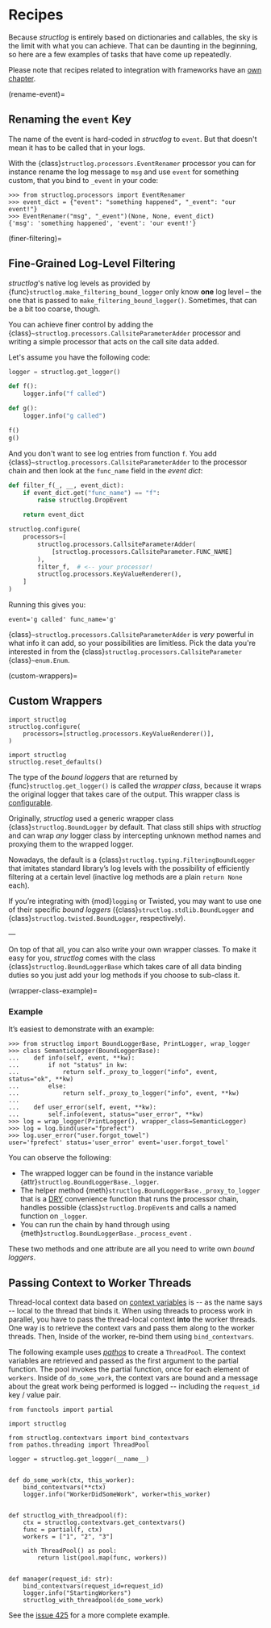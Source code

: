 # Recipes

Because *structlog* is entirely based on dictionaries and callables, the sky is the limit with what you can achieve.
That can be daunting in the beginning, so here are a few examples of tasks that have come up repeatedly.

Please note that recipes related to integration with frameworks have an [own chapter](frameworks.md).

(rename-event)=

## Renaming the `event` Key

The name of the event is hard-coded in *structlog* to `event`.
But that doesn't mean it has to be called that in your logs.

With the {class}`structlog.processors.EventRenamer` processor you can for instance rename  the log message to `msg` and use `event` for something custom, that you bind to `_event` in your code:

```pycon
>>> from structlog.processors import EventRenamer
>>> event_dict = {"event": "something happened", "_event": "our event!"}
>>> EventRenamer("msg", "_event")(None, None, event_dict)
{'msg': 'something happened', 'event': 'our event!'}
```

(finer-filtering)=

## Fine-Grained Log-Level Filtering

*structlog*'s native log levels as provided by {func}`structlog.make_filtering_bound_logger` only know **one** log level – the one that is passed to `make_filtering_bound_logger()`.
Sometimes, that can be a bit too coarse, though.

You can achieve finer control by adding the {class}`~structlog.processors.CallsiteParameterAdder` processor and writing a simple processor that acts on the call site data added.

Let's assume you have the following code:

```python
logger = structlog.get_logger()

def f():
    logger.info("f called")

def g():
    logger.info("g called")

f()
g()
```

And you don't want to see log entries from function `f`.
You add {class}`~structlog.processors.CallsiteParameterAdder` to the processor chain and then look at the `func_name` field in the *event dict*:

```python
def filter_f(_, __, event_dict):
    if event_dict.get("func_name") == "f":
        raise structlog.DropEvent

    return event_dict

structlog.configure(
    processors=[
        structlog.processors.CallsiteParameterAdder(
            [structlog.processors.CallsiteParameter.FUNC_NAME]
        ),
        filter_f,  # <-- your processor!
        structlog.processors.KeyValueRenderer(),
    ]
)
```

Running this gives you:

```
event='g called' func_name='g'
```

{class}`~structlog.processors.CallsiteParameterAdder` is *very* powerful in what info it can add, so your possibilities are limitless.
Pick the data you're interested in from the {class}`structlog.processors.CallsiteParameter` {class}`~enum.Enum`.


(custom-wrappers)=

## Custom Wrappers

```{testsetup}
import structlog
structlog.configure(
    processors=[structlog.processors.KeyValueRenderer()],
)
```

```{testcleanup}
import structlog
structlog.reset_defaults()
```

The type of the *bound loggers* that are returned by {func}`structlog.get_logger()` is called the *wrapper class*, because it wraps the original logger that takes care of the output.
This wrapper class is [configurable](configuration.md).

Originally, *structlog* used a generic wrapper class {class}`structlog.BoundLogger` by default.
That class still ships with *structlog* and can wrap *any* logger class by intercepting unknown method names and proxying them to the wrapped logger.

Nowadays, the default is a {class}`structlog.typing.FilteringBoundLogger` that imitates standard library’s log levels with the possibility of efficiently filtering at a certain level (inactive log methods are a plain `return None` each).

If you’re integrating with {mod}`logging` or Twisted, you may want to use one of their specific *bound loggers* ({class}`structlog.stdlib.BoundLogger` and {class}`structlog.twisted.BoundLogger`, respectively).

—

On top of that all, you can also write your own wrapper classes.
To make it easy for you, *structlog* comes with the class {class}`structlog.BoundLoggerBase` which takes care of all data binding duties so you just add your log methods if you choose to sub-class it.

(wrapper-class-example)=

### Example

It’s easiest to demonstrate with an example:

```{doctest}
>>> from structlog import BoundLoggerBase, PrintLogger, wrap_logger
>>> class SemanticLogger(BoundLoggerBase):
...    def info(self, event, **kw):
...        if not "status" in kw:
...            return self._proxy_to_logger("info", event, status="ok", **kw)
...        else:
...            return self._proxy_to_logger("info", event, **kw)
...
...    def user_error(self, event, **kw):
...        self.info(event, status="user_error", **kw)
>>> log = wrap_logger(PrintLogger(), wrapper_class=SemanticLogger)
>>> log = log.bind(user="fprefect")
>>> log.user_error("user.forgot_towel")
user='fprefect' status='user_error' event='user.forgot_towel'
```

You can observe the following:

- The wrapped logger can be found in the instance variable {attr}`structlog.BoundLoggerBase._logger`.
- The helper method {meth}`structlog.BoundLoggerBase._proxy_to_logger` that is a [DRY] convenience function that runs the processor chain, handles possible {class}`structlog.DropEvent`s and calls a named function on `_logger`.
- You can run the chain by hand through using {meth}`structlog.BoundLoggerBase._process_event` .

These two methods and one attribute are all you need to write own *bound loggers*.

[dry]: https://en.wikipedia.org/wiki/Don%27t_repeat_yourself


## Passing Context to Worker Threads

Thread-local context data based on [context variables](contextvars.md) is -- as the name says -- local to the thread that binds it.
When using threads to process work in parallel, you have to pass the thread-local context **into** the worker threads.
One way is to retrieve the context vars and pass them along to the worker threads.
Then, Inside of the worker, re-bind them using `bind_contextvars`.

The following example uses [*pathos*](https://pypi.org/project/pathos/) to create a `ThreadPool`.
The context variables are retrieved and passed as the first argument to the partial function.
The pool invokes the partial function, once for each element of `workers`.
Inside of `do_some_work`, the context vars are bound and a message about the great work being performed is logged -- including the `request_id` key / value pair.

```
from functools import partial

import structlog

from structlog.contextvars import bind_contextvars
from pathos.threading import ThreadPool

logger = structlog.get_logger(__name__)


def do_some_work(ctx, this_worker):
    bind_contextvars(**ctx)
    logger.info("WorkerDidSomeWork", worker=this_worker)


def structlog_with_threadpool(f):
    ctx = structlog.contextvars.get_contextvars()
    func = partial(f, ctx)
    workers = ["1", "2", "3"]

    with ThreadPool() as pool:
        return list(pool.map(func, workers))


def manager(request_id: str):
    bind_contextvars(request_id=request_id)
    logger.info("StartingWorkers")
    structlog_with_threadpool(do_some_work)

```

See the [issue 425](https://github.com/hynek/structlog/issues/425) for a more complete example.
